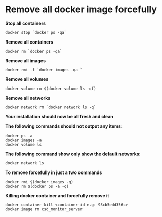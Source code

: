 # Remove all docker image forcefully

**Stop all containers**
```
docker stop `docker ps -qa`
```

**Remove all containers**
```
docker rm `docker ps -qa`
```

**Remove all images**
```
docker rmi -f `docker images -qa `
```

**Remove all volumes**
```
docker volume rm $(docker volume ls -qf)
```

**Remove all networks**
```
docker network rm `docker network ls -q`
```

**Your installation should now be all fresh and clean**

**The following commands should not output any items:**
```
docker ps -a
docker images -a 
docker volume ls
```

**The following command show only show the default networks:**
```
docker network ls
```


**To remove forcefully in just a two commands**

```
docker rmi $(docker images -q)
docker rm $(docker ps -a -q)
```

**Killing docker container and forcefully remove it**

```
docker container kill <container-id e.g: 93cb5edd356c>
docker image rm csd_monitor_server
```
